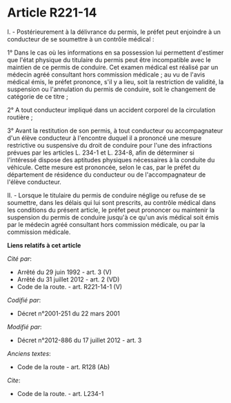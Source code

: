 # Article R221-14

I. - Postérieurement à la délivrance du permis, le préfet peut enjoindre à un conducteur de se soumettre à un contrôle
médical :

1° Dans le cas où les informations en sa possession lui permettent d'estimer que l'état physique du titulaire du permis peut
être incompatible avec le maintien de ce permis de conduire. Cet examen médical est réalisé par un médecin agréé consultant
hors commission médicale ; au vu de l'avis médical émis, le préfet prononce, s'il y a lieu, soit la restriction de validité,
la suspension ou l'annulation du permis de conduire, soit le changement de catégorie de ce titre ; 

2° A tout conducteur impliqué dans un accident corporel de la circulation routière ; 

3° Avant la restitution de son permis, à tout conducteur ou accompagnateur d'un élève conducteur à l'encontre duquel il a
prononcé une mesure restrictive ou suspensive du droit de conduire pour l'une des infractions prévues par les articles L.
234-1 et L. 234-8, afin de déterminer si l'intéressé dispose des aptitudes physiques nécessaires à la conduite du véhicule.
Cette mesure est prononcée, selon le cas, par le préfet du département de résidence du conducteur ou de l'accompagnateur de
l'élève conducteur. 

II. - Lorsque le titulaire du permis de conduire néglige ou refuse de se soumettre, dans les délais qui lui sont prescrits,
au contrôle médical dans les conditions du présent article, le préfet peut prononcer ou maintenir la suspension du permis de
conduire jusqu'à ce qu'un avis médical soit émis par le médecin agréé consultant hors commission médicale, ou par la
commission médicale.

**Liens relatifs à cet article**

_Cité par_:

  - Arrêté du 29 juin 1992 - art. 3 (V)
  - Arrêté du 31 juillet 2012 - art. 2 (VD)
  - Code de la route. - art. R221-14-1 (V)

_Codifié par_:

  - Décret n°2001-251 du 22 mars 2001

_Modifié par_:

  - Décret n°2012-886 du 17 juillet 2012 - art. 3

_Anciens textes_:

  - Code de la route - art. R128 (Ab)

_Cite_:

  - Code de la route. - art. L234-1
